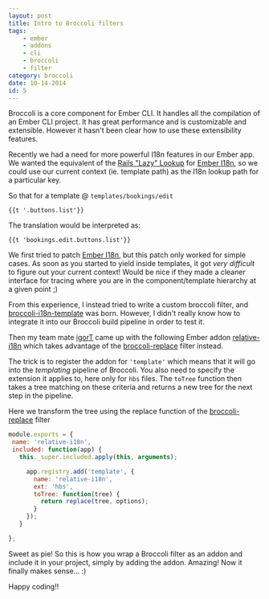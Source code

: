 ```yaml
---
layout: post
title: Intro to Broccoli filters
tags: 
    - ember
    - addons
    - cli
    - broccoli
    - filter
category: broccoli 
date: 10-14-2014
id: 5
---
```


Broccoli is a core component for Ember CLI. It handles all the compilation of an Ember CLI project.
It has great performance and is customizable and extensible. However it hasn't been clear how to
 use these extensibility features.

Recently we had a need for more powerful I18n features in our Ember app. We wanted the equivalent of the [Rails 
"Lazy" Lookup](http://guides.rubyonrails.org/i18n.html#looking-up-translations) for 
[Ember I18n](https://github.com/jamesarosen/ember-i18n), so we could use our 
current context (ie. template path) as the I18n lookup path for a particular key.

<!--more-->

So that for a template @ `templates/bookings/edit`  

`{{t '.buttons.list'}}`

The translation would be interpreted as:

`{{t 'bookings.edit.buttons.list'}}` 

We first tried to patch [Ember I18n](https://github.com/jamesarosen/ember-i18n), but this patch only worked for simple cases.
As soon as you started to yield inside templates, it got *very difficult* to figure out your current context!
Would be nice if they made a cleaner interface for tracing where you are in the component/template hierarchy at a given point ;)

From this experience, I instead tried to write a custom broccoli filter, and  [broccoli-i18n-template](https://github.com/kristianmandrup/broccoli-i18n-template)
was born. However, I didn't really know how to integrate it into our Broccoli build pipeline in order to test it.

Then my team mate [igorT](https://github.com/igorT) came up with the following Ember addon [relative-i18n](https://github.com/igorT/relative-i18n/blob/master/index.js) 
which takes advantage of the [broccoli-replace](https://github.com/outaTiME/broccoli-replace) filter instead.

The trick is to register the addon for `'template'` which means that it will go into the *templating* pipeline of Broccoli.
 You also need to specify the extension it applies to, here only for `hbs` files. The `toTree` function then takes a tree
 matching on these criteria and returns a new tree for the next step in the pipeline.

Here we transform the tree using the replace function of the [broccoli-replace](https://github.com/outaTiME/broccoli-replace) filter  

```js
module.exports = {
 name: 'relative-i18n',
 included: function(app) {
   this._super.included.apply(this, arguments);

     app.registry.add('template', {
       name: 'relative-i18n',
       ext: 'hbs',
       toTree: function(tree) {
         return replace(tree, options);
       }
     });
   }

};
```

Sweet as pie! So this is how you wrap a Broccoli filter as an addon and include it in your project, simply by adding the addon.
 Amazing! Now it finally makes sense... :)
 
Happy coding!!
